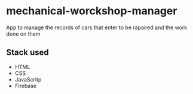 # mechanical-worckshop-manager

App to manage the records of cars that enter to be rapaired and the work done on them

## Stack used

-   HTML
-   CSS
-   JavaScritp
-   Firebase
